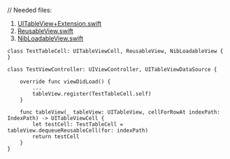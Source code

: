 // Needed files: 
1) [UITableView+Extension.swift](https://github.com/maksymhusar/Swift-Useful-Files/blob/master/Sources/Extensions/UITableView%2BExtension.swift)
2) [ReusableView.swift](https://github.com/maksymhusar/Swift-Useful-Files/blob/master/Sources/Protocols/ReusableView.swift)
3) [NibLoadableView.swift](https://github.com/maksymhusar/Swift-Useful-Files/blob/master/Sources/Protocols/NibLoadableView.swift)

```
class TestTableCell: UITableViewCell, ReusableView, NibLoadableView { }
	
class TestViewController: UIViewController, UITableViewDataSource {

	override func viewDidLoad() {
	    ...
	    tableView.register(TestTableCell.self)
	}

	func tableView(_ tableView: UITableView, cellForRowAt indexPath: IndexPath) -> UITableViewCell {
	    let testCell: TestTableCell = tableView.dequeueReusableCell(for: indexPath)
	    return testCell
	}
}
```
